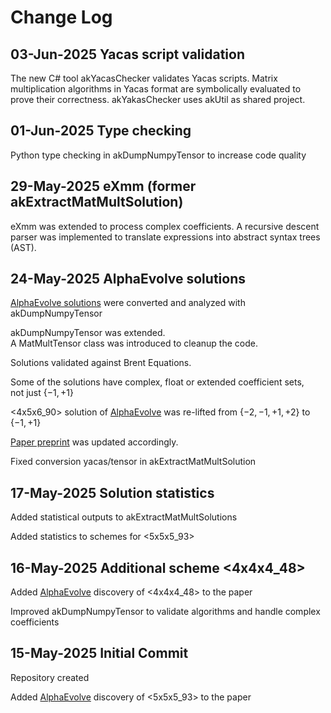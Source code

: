 # Change Log

## 03-Jun-2025 Yacas script validation

The new C# tool akYacasChecker validates Yacas scripts.
Matrix multiplication algorithms in Yacas format are
symbolically evaluated to prove  their correctness.
akYakasChecker uses akUtil as shared project.

## 01-Jun-2025 Type checking

Python type checking in akDumpNumpyTensor to increase code quality

## 29-May-2025 eXmm (former akExtractMatMultSolution)

eXmm was extended to process complex coefficients.
A recursive descent parser was implemented to translate expressions
into abstract syntax trees (AST).

## 24-May-2025 AlphaEvolve solutions

[AlphaEvolve solutions](https://github.com/google-deepmind/alphaevolve_results) were converted and analyzed with akDumpNumpyTensor

akDumpNumpyTensor was extended. <br/>A MatMultTensor class was introduced to cleanup the code.

Solutions validated against Brent Equations.

Some of the solutions have complex, float or extended coefficient sets, <br/>not just $\lbrace -1, +1 \rbrace$

<4x5x6_90> solution of [AlphaEvolve](https://github.com/google-deepmind/alphaevolve_results) was re-lifted from $\lbrace -2, -1, +1, +2 \rbrace$ to $\lbrace -1, +1 \rbrace$

[Paper preprint](https://github.com/a1880/matrix-multiplication/blob/master/papers/Kemper%20-%202025%20-%20From%20F2%20to%20Z%20Solutions%20for%20Brent%20Equations.pdf) was updated accordingly.

Fixed conversion yacas/tensor in akExtractMatMultSolution

## 17-May-2025 Solution statistics

Added statistical outputs to akExtractMatMultSolutions

Added statistics to schemes for <5x5x5_93>

## 16-May-2025 Additional scheme <4x4x4_48>

Added [AlphaEvolve](https://github.com/google-deepmind/alphaevolve_results) discovery of <4x4x4_48> to the paper

Improved akDumpNumpyTensor to validate algorithms and handle complex coefficients

## 15-May-2025 Initial Commit

Repository created

Added [AlphaEvolve](https://github.com/google-deepmind/alphaevolve_results) discovery of <5x5x5_93> to the paper
